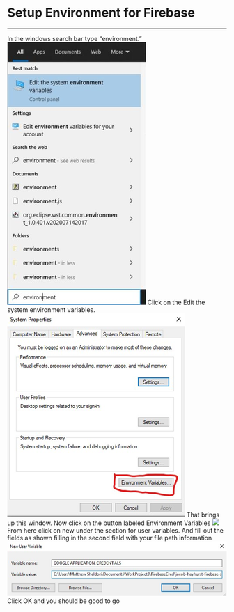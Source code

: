 # Setup Environment for Firebase
___
In the windows search bar type “environment.” 
![](./env-md-images/windows-search.jpg)
Click on the Edit the system environment variables. 
![](./env-md-images/windows-system-properties.jpg)
That brings up this window. Now click on the button labeled Environment Variables 
![](./env-md-images/windows-envar.jpg)
From here click on new under the section for user variables. And fill out the fields as shown filling in the second field with your file path information 
![](./env-md-images/windows-new-var.jpg)
Click OK and you should be good to go